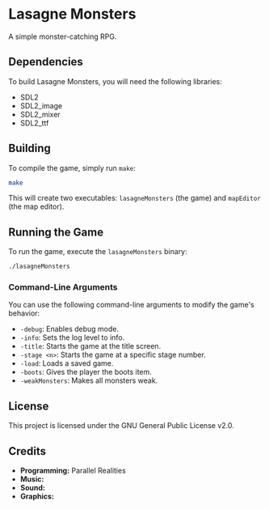 # Lasagne Monsters

A simple monster-catching RPG.

## Dependencies

To build Lasagne Monsters, you will need the following libraries:

*   SDL2
*   SDL2_image
*   SDL2_mixer
*   SDL2_ttf

## Building

To compile the game, simply run `make`:

```bash
make
```

This will create two executables: `lasagneMonsters` (the game) and `mapEditor` (the map editor).

## Running the Game

To run the game, execute the `lasagneMonsters` binary:

```bash
./lasagneMonsters
```

### Command-Line Arguments

You can use the following command-line arguments to modify the game's behavior:

*   `-debug`: Enables debug mode.
*   `-info`: Sets the log level to info.
*   `-title`: Starts the game at the title screen.
*   `-stage <n>`: Starts the game at a specific stage number.
*   `-load`: Loads a saved game.
*   `-boots`: Gives the player the boots item.
*   `-weakMonsters`: Makes all monsters weak.

## License

This project is licensed under the GNU General Public License v2.0.

## Credits

*   **Programming:** Parallel Realities
*   **Music:**
*   **Sound:**
*   **Graphics:**